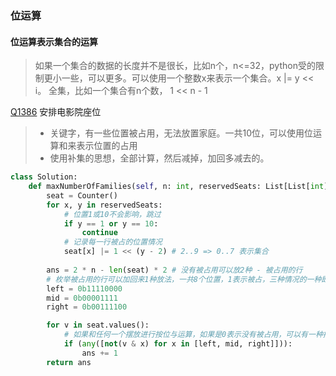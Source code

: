 ### 位运算

#### 位运算表示集合的运算
> 如果一个集合的数据的长度并不是很长，比如n个，n<=32，python受的限制更小一些，可以更多。可以使用一个整数x来表示一个集合。x |= y << i。
> 全集，比如一个集合有n个数， 1 << n - 1


[Q1386] 安排电影院座位
> - 关键字，有一些位置被占用，无法放置家庭。一共10位，可以使用位运算和来表示位置的占用
> - 使用补集的思想，全部计算，然后减掉，加回多减去的。

```python
class Solution:
    def maxNumberOfFamilies(self, n: int, reservedSeats: List[List[int]]) -> int:
        seat = Counter()
        for x, y in reservedSeats:
            # 位置1或10不会影响，跳过
            if y == 1 or y == 10:
                continue
            # 记录每一行被占的位置情况 
            seat[x] |= 1 << (y - 2) # 2..9 => 0..7 表示集合
        
        ans = 2 * n - len(seat) * 2 # 没有被占用可以放2种 - 被占用的行
        # 枚举被占用的行可以加回来1种放法，一共8个位置，1表示被占，三种情况的一种即可
        left = 0b11110000
        mid = 0b00001111
        right = 0b00111100

        for v in seat.values():
            # 如果和任何一个摆放进行按位与运算，如果是0表示没有被占用，可以有一种摆放方式，否则，至少一个位置被占。
            if (any([not(v & x) for x in [left, mid, right]])):
                ans += 1
        return ans 
```

[//]: # 

   [Q1386]: <https://leetcode.cn/problems/cinema-seat-allocation/description/>